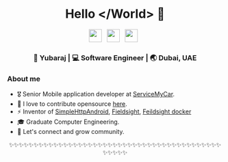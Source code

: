 <div align="center">
  <h1> Hello &lt;/World&gt; 👋</h1>
</div>
 
<p align='center'> 
<a href="https://www.linkedin.com/in/yubarajpoudel/"><img height="30" src="https://raw.githubusercontent.com/trinwin/trinwin/master/icons/linkedin.png?raw=true"></a>&nbsp;&nbsp;
<a href="https://twitter.com/yubaraj_coder"><img height="30" src="https://raw.githubusercontent.com/trinwin/trinwin/master/icons/twitter.png?raw=true"></a>&nbsp;&nbsp;
<a href="https://yubarajblog.medium.com/"><img height="30" src="https://raw.githubusercontent.com/trinwin/trinwin/master/icons/medium.png?raw=true"></a>&nbsp;&nbsp;


<div align="center">
<h3> 🐝 Yubaraj | 💻 Software Engineer | 🌏 Dubai, UAE </h3> 
</div>

### About me 

- 🎖  Senior Mobile application developer at [ServiceMyCar](https://servicemycar.com).
- 👀  I love to contribute opensource [here](https://fieldsight.org/).
- ⚡  Inventor of [SimpleHttpAndroid](https://github.com/yubarajpoudel/SimpleHttpAndroid), [Fieldsight](https://github.com/fieldsight/fieldsight-mobile), [Feildsight docker](https://github.com/fieldsight/docker)
- 🎓  Graduate Computer Engineering.
- 💭  Let's connect and grow community.


<div align="center">

✨✨✨✨✨✨✨✨✨✨✨✨✨✨✨✨✨✨✨✨✨✨✨✨✨✨✨✨✨✨✨✨✨✨✨✨✨✨✨✨✨✨✨✨✨✨✨✨

</div>
<!--
**trinwin/trinwin** is a ✨ _special_ ✨ repository because its `README.md` (this file) appears on your GitHub profile.

-->

